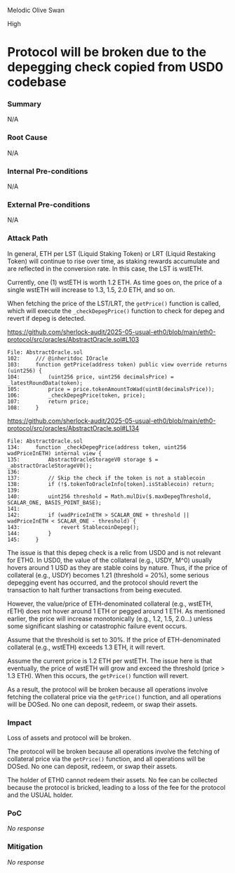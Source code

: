 Melodic Olive Swan

High

# Protocol will be broken due to the depegging check copied from USD0 codebase

### Summary

N/A

### Root Cause

N/A

### Internal Pre-conditions

N/A

### External Pre-conditions

N/A

### Attack Path

In general, ETH per LST (Liquid Staking Token) or LRT (Liquid Restaking Token) will continue to rise over time, as staking rewards accumulate and are reflected in the conversion rate. In this case, the LST is wstETH.

Currently, one (1) wstETH is worth 1.2 ETH. As time goes on, the price of a single wstETH will increase to 1.3, 1.5, 2.0 ETH, and so on.

When fetching the price of the LST/LRT, the `getPrice()` function is called, which will execute the `_checkDepegPrice()` function to check for depeg and revert if depeg is detected.

https://github.com/sherlock-audit/2025-05-usual-eth0/blob/main/eth0-protocol/src/oracles/AbstractOracle.sol#L103

```solidity
File: AbstractOracle.sol
102:     /// @inheritdoc IOracle
103:     function getPrice(address token) public view override returns (uint256) {
104:         (uint256 price, uint256 decimalsPrice) = _latestRoundData(token);
105:         price = price.tokenAmountToWad(uint8(decimalsPrice));
106:         _checkDepegPrice(token, price);
107:         return price;
108:     }
```

https://github.com/sherlock-audit/2025-05-usual-eth0/blob/main/eth0-protocol/src/oracles/AbstractOracle.sol#L134

```solidity
File: AbstractOracle.sol
134:     function _checkDepegPrice(address token, uint256 wadPriceInETH) internal view {
135:         AbstractOracleStorageV0 storage $ = _abstractOracleStorageV0();
136: 
137:         // Skip the check if the token is not a stablecoin
138:         if (!$.tokenToOracleInfo[token].isStablecoin) return;
139: 
140:         uint256 threshold = Math.mulDiv($.maxDepegThreshold, SCALAR_ONE, BASIS_POINT_BASE);
141: 
142:         if (wadPriceInETH > SCALAR_ONE + threshold || wadPriceInETH < SCALAR_ONE - threshold) {
143:             revert StablecoinDepeg();
144:         }
145:     }
```

The issue is that this depeg check is a relic from USD0 and is not relevant for ETH0. In USD0, the value of the collateral (e.g., USDY, M^0) usually hovers around 1 USD as they are stable coins by nature. Thus, if the price of collateral (e.g., USDY) becomes 1.21 (threshold = 20%), some serious depegging event has occurred, and the protocol should revert the transaction to halt further transactions from being executed.

However, the value/price of ETH-denominated collateral (e.g., wstETH, rETH) does not hover around 1 ETH or pegged around 1 ETH. As mentioned earlier, the price will increase monotonically (e.g., 1.2, 1.5, 2.0...) unless some significant slashing or catastrophic failure event occurs.

Assume that the threshold is set to 30%. If the price of ETH-denominated collateral (e.g., wstETH) exceeds 1.3 ETH, it will revert. 

Assume the current price is 1.2 ETH per wstETH.  The issue here is that eventually, the price of wstETH will grow and exceed the threshold (price > 1.3 ETH). When this occurs, the `getPrice()` function will revert.

As a result, the protocol will be broken because all operations involve fetching the collateral price via the `getPrice()` function, and all operations will be DOSed. No one can deposit, redeem, or swap their assets.

### Impact

Loss of assets and protocol will be broken. 

The protocol will be broken because all operations involve the fetching of collateral price via the `getPrice()` function, and all operations will be DOSed. No one can deposit, redeem, or swap their assets.

The holder of ETH0 cannot redeem their assets. No fee can be collected because the protocol is bricked, leading to a loss of the fee for the protocol and the USUAL holder.

### PoC

_No response_

### Mitigation

_No response_